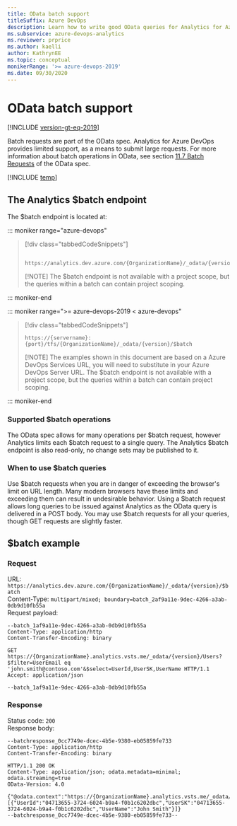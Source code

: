 ```yaml
---
title: OData batch support 
titleSuffix: Azure DevOps 
description: Learn how to write good OData queries for Analytics for Azure DevOps.
ms.subservice: azure-devops-analytics
ms.reviewer: prprice
ms.author: kaelli
author: KathrynEE
ms.topic: conceptual
monikerRange: '>= azure-devops-2019'
ms.date: 09/30/2020
---
```


# OData batch support


[!INCLUDE [version-gt-eq-2019](../../includes/version-gt-eq-2019.md)]

Batch requests are part of the OData spec. Analytics for Azure DevOps provides limited support, as a means to submit large requests. For more information about batch operations in OData, see section [11.7 Batch Requests](https://docs.oasis-open.org/odata/odata/v4.0/errata03/os/complete/part1-protocol/odata-v4.0-errata03-os-part1-protocol-complete.html#_Toc453752313) of the OData spec.

[!INCLUDE [temp](../includes/analytics-preview.md)]

## The Analytics $batch endpoint

The $batch endpoint is located at:

::: moniker range="azure-devops"

> [!div class="tabbedCodeSnippets"]
> ```OData
>  https://analytics.dev.azure.com/{OrganizationName}/_odata/{version}/$batch
> ``` 
> 
> [!NOTE]
> The $batch endpoint is not available with a project scope, but the queries within a batch can contain project scoping.

::: moniker-end

::: moniker range=">= azure-devops-2019 < azure-devops"

> [!div class="tabbedCodeSnippets"]
> ```OData
> https://{servername}:{port}/tfs/{OrganizationName}/_odata/{version}/$batch
> ```
> 
> [!NOTE]
> The examples shown in this document are based on a Azure DevOps Services URL, you will need to substitute in your Azure DevOps Server URL.
> The $batch endpoint is not available with a project scope, but the queries within a batch can contain project scoping.

::: moniker-end

### Supported $batch operations

The OData spec allows for many operations per $batch request, however Analytics limits each $batch request to a single query. The Analytics $batch endpoint is also read-only, no change sets may be published to it.

### When to use $batch queries

Use $batch requests when you are in danger of exceeding the browser's limit on URL length. Many modern browsers have these limits and exceeding them can result in undesirable behavior. Using a $batch request allows long queries to be issued against Analytics as the OData query is delivered in a POST body. You may use $batch requests for all your queries, though GET requests are slightly faster.

## $batch example

### Request

URL: ```https://analytics.dev.azure.com/{OrganizationName}/_odata/{version}/$batch```  
Content-Type: ```multipart/mixed; boundary=batch_2af9a11e-9dec-4266-a3ab-0db9d10fb55a```  
Request payload:
```
--batch_1af9a11e-9dec-4266-a3ab-0db9d10fb55a
Content-Type: application/http
Content-Transfer-Encoding: binary

GET https://{OrganizationName}.analytics.vsts.me/_odata/{version}/Users?$filter=UserEmail eq 'john.smith@contoso.com'&$select=UserId,UserSK,UserName HTTP/1.1
Accept: application/json

--batch_1af9a11e-9dec-4266-a3ab-0db9d10fb55a
```

### Response

Status code: ```200```  
Response body:  
```
--batchresponse_0cc7749e-dcec-4b5e-9380-eb05859fe733
Content-Type: application/http
Content-Transfer-Encoding: binary

HTTP/1.1 200 OK
Content-Type: application/json; odata.metadata=minimal; odata.streaming=true
OData-Version: 4.0

{"@odata.context":"https://{OrganizationName}.analytics.vsts.me/_odata/{version}/$metadata#Users(UserId,UserSK,UserName)","value":[{"UserId":"04713655-3724-6024-b9a4-f0b1c6202dbc","UserSK":"04713655-3724-6024-b9a4-f0b1c6202dbc","UserName":"John Smith"}]}
--batchresponse_0cc7749e-dcec-4b5e-9380-eb05859fe733--
```
